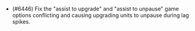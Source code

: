 - (#6446) Fix the "assist to upgrade" and "assist to unpause" game options conflicting and causing upgrading units to unpause during lag spikes.
